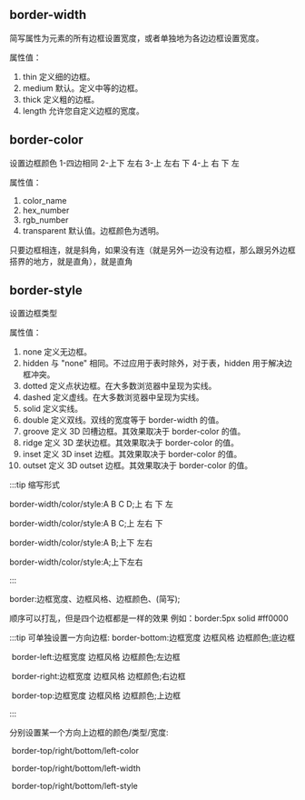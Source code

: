 ## border-width

简写属性为元素的所有边框设置宽度，或者单独地为各边边框设置宽度。

  属性值：

1. thin	定义细的边框。
2. medium	默认。定义中等的边框。
3. thick	定义粗的边框。
4. length	允许您自定义边框的宽度。

##     border-color

设置边框颜色 1-四边相同 2-上下 左右    3-上  左右  下  4-上 右 下  左

  属性值：

1. color_name	
2. hex_number	
3. rgb_number	
4. transparent	默认值。边框颜色为透明。

只要边框相连，就是斜角，如果没有连（就是另外一边没有边框，那么跟另外边框搭界的地方，就是直角），就是直角

## border-style

设置边框类型

  属性值： 

1. none	定义无边框。
2. hidden	与 "none" 相同。不过应用于表时除外，对于表，hidden 用于解决边框冲突。
3. dotted	定义点状边框。在大多数浏览器中呈现为实线。
4. dashed	定义虚线。在大多数浏览器中呈现为实线。
5. solid	定义实线。
6. double	定义双线。双线的宽度等于 border-width 的值。
7. groove	定义 3D 凹槽边框。其效果取决于 border-color 的值。
8. ridge	定义 3D 垄状边框。其效果取决于 border-color 的值。
9. inset	定义 3D inset 边框。其效果取决于 border-color 的值。
10. outset	定义 3D outset 边框。其效果取决于 border-color 的值。

:::tip 缩写形式

border-width/color/style:A B C D;上  右 下 左

border-width/color/style:A B C;上 左右 下

border-width/color/style:A B;上下 左右

border-width/color/style:A;上下左右

:::

border:边框宽度、边框风格、边框颜色、(简写);

顺序可以打乱，但是四个边框都是一样的效果
	例如：border:5px solid #ff0000

:::tip 可单独设置一方向边框:
    border-bottom:边框宽度 边框风格 边框颜色;底边框

​    border-left:边框宽度 边框风格 边框颜色;左边框

​    border-right:边框宽度 边框风格 边框颜色;右边框

​    border-top:边框宽度 边框风格 边框颜色;上边框

:::

分别设置某一个方向上边框的颜色/类型/宽度:    

​    border-top/right/bottom/left-color

​    border-top/right/bottom/left-width

​    border-top/right/bottom/left-style